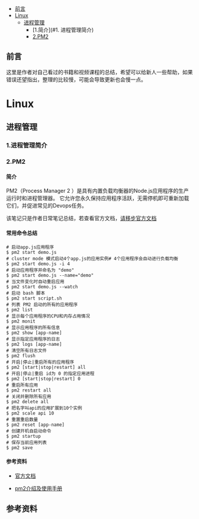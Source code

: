 - [前言](#前言)
- [Linux](#Linux)
  - [进程管理](#进程管理)
    - [1.简介](#1. 进程管理简介)
    - [2.PM2](#2.PM2)



## 前言

这里是作者对自己看过的书籍和视频课程的总结，希望可以给新人一些帮助，如果错误还望指出，整理的比较慢，可能会导致更新也会慢一点。



# Linux

## 进程管理

### 1.进程管理简介



### 2.PM2

#### 简介

PM2（Process Manager 2 ）是具有内置负载均衡器的Node.js应用程序的生产运行时和进程管理器。 它允许您永久保持应用程序活跃，无需停机即可重新加载它们，并促进常见的Devops任务。

该笔记只是作者日常笔记总结，若查看官方文档，[请移步官方文档](http://pm2.keymetrics.io/docs/usage/quick-start/)

#### 常用命令总结

```shell
# 启动app.js应用程序
$ pm2 start demo.js
# cluster mode 模式启动4个app.js的应用实例# 4个应用程序会自动进行负载均衡
$ pm2 start demo.js -i 4
# 启动应用程序并命名为 "demo"
$ pm2 start demo.js --name="demo"
# 当文件变化时自动重启应用
$ pm2 start demo.js --watch
# 启动 bash 脚本
$ pm2 start script.sh
# 列表 PM2 启动的所有的应用程序
$ pm2 list
# 显示每个应用程序的CPU和内存占用情况
$ pm2 monit 
# 显示应用程序的所有信息
$ pm2 show [app-name] 
# 显示指定应用程序的日志
$ pm2 logs [app-name] 
# 清空所有日志文件
$ pm2 flush 
# 开启|停止|重启所有的应用程序
$ pm2 [start|stop|restart] all
# 开启|停止|重启 id为 0 的指定应用进程
$ pm2 [start|stop|restart] 0
# 重启所有应用
$ pm2 restart all 
# 关闭并删除所有应用
$ pm2 delete all
# 把名字叫api的应用扩展到10个实例
$ pm2 scale api 10
# 重置重启数量
$ pm2 reset [app-name]
# 创建开机自启动命令
$ pm2 startup 
# 保存当前应用列表
$ pm2 save
```

#### 参考资料

- [官方文档](http://pm2.keymetrics.io/docs/usage/quick-start/)

- [pm2介绍及使用手册](https://blog.csdn.net/cs380637384/article/details/82682799)



## 参考资料



